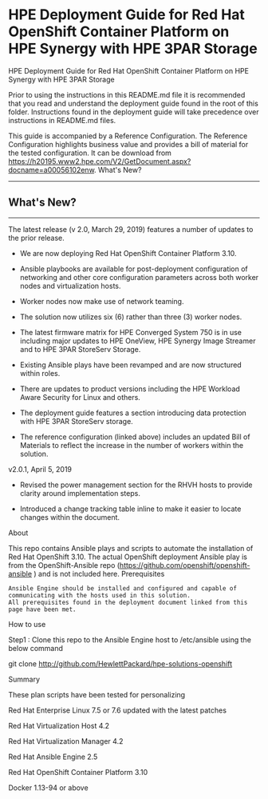 # HPE Deployment Guide for Red Hat OpenShift Container Platform on HPE Synergy with HPE 3PAR Storage

HPE Deployment Guide for Red Hat OpenShift Container Platform on HPE Synergy with HPE 3PAR Storage

Prior to using the instructions in this README.md file it is recommended that you read and understand the deployment guide found in the root of this folder. Instructions found in the deployment guide will take precedence over instructions in README.md files.

This guide is accompanied by a Reference Configuration. The Reference Configuration highlights business value and provides a bill of material for the tested configuration. It can be download from https://h20195.www2.hpe.com/V2/GetDocument.aspx?docname=a00056102enw.
What's New?

________________________________________
## What's New? ##
________________________________________

The latest release (v 2.0, March 29, 2019) features a number of updates to the prior release.

-   We are now deploying Red Hat OpenShift Container Platform 3.10.

-  Ansible playbooks are available for post-deployment configuration of networking and other core configuration parameters across both worker nodes and virtualization hosts.

-   Worker nodes now make use of network teaming.

-   The solution now utilizes six (6) rather than three (3) worker nodes.

-   The latest firmware matrix for HPE Converged System 750 is in use including major updates to HPE OneView, HPE Synergy Image Streamer and to HPE 3PAR StoreServ Storage.

-   Existing Ansible plays have been revamped and are now structured within roles.

-   There are updates to product versions including the HPE Workload Aware Security for Linux and others.

-  The deployment guide features a section introducing data protection with HPE 3PAR StoreServ storage.
   
-   The reference configuration (linked above) includes an updated Bill of Materials to reflect the increase in the number of workers within the solution.

v2.0.1, April 5, 2019

- Revised the power management section for the RHVH hosts to provide clarity around implementation steps.

- Introduced a change tracking table inline to make it easier to locate changes within the document.

About

This repo contains Ansible plays and scripts to automate the installation of Red Hat OpenShift 3.10. The actual OpenShift deployment Ansible play is from the OpenShift-Ansible repo (https://github.com/openshift/openshift-ansible ) and is not included here.
Prerequisites

    Ansible Engine should be installed and configured and capable of communicating with the hosts used in this solution.
    All prerequisites found in the deployment document linked from this page have been met.

How to use

Step1 : Clone this repo to the Ansible Engine host to /etc/ansible using the below command

git clone http://github.com/HewlettPackard/hpe-solutions-openshift

Summary

These plan scripts have been tested for personalizing

Red Hat Enterprise Linux 7.5 or 7.6 updated with the latest patches

Red Hat Virtualization Host 4.2

Red Hat Virtualization Manager 4.2

Red Hat Ansible Engine 2.5

Red Hat OpenShift Container Platform 3.10

Docker 1.13-94 or above
